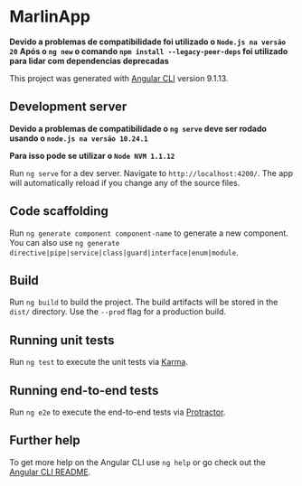 # MarlinApp


**Devido a problemas de compatibilidade foi utilizado o `Node.js na versão 20`**
  **Após o `ng new` o comando `npm install --legacy-peer-deps` foi utilizado para lidar com dependencias deprecadas**
  
This project was generated with [Angular CLI](https://github.com/angular/angular-cli) version 9.1.13.

## Development server

**Devido a problemas de compatibilidade o `ng serve` deve ser rodado usando o `node.js na versão 10.24.1`**

 **Para isso pode se utilizar o `Node NVM 1.1.12`**

Run `ng serve` for a dev server. Navigate to `http://localhost:4200/`. The app will automatically reload if you change any of the source files.

## Code scaffolding

Run `ng generate component component-name` to generate a new component. You can also use `ng generate directive|pipe|service|class|guard|interface|enum|module`.

## Build

Run `ng build` to build the project. The build artifacts will be stored in the `dist/` directory. Use the `--prod` flag for a production build.

## Running unit tests

Run `ng test` to execute the unit tests via [Karma](https://karma-runner.github.io).

## Running end-to-end tests

Run `ng e2e` to execute the end-to-end tests via [Protractor](http://www.protractortest.org/).

## Further help

To get more help on the Angular CLI use `ng help` or go check out the [Angular CLI README](https://github.com/angular/angular-cli/blob/master/README.md).

